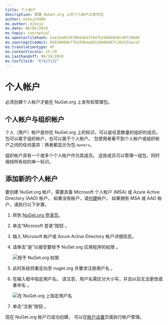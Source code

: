 ```yaml
---
title: 个人帐户
description: 需要 NuGet.org 上的个人帐户以发布包
author: mikejo5000
ms.author: mikejo
ms.date: 06/05/2019
ms.topic: conceptual
ms.openlocfilehash: e1e31e0534706dab43f8d7b1b0db059cd6f29b80
ms.sourcegitcommit: b6810860b77b2d50aab031040b047c20a333aca3
ms.translationtype: HT
ms.contentlocale: zh-CN
ms.lasthandoff: 06/28/2019
ms.locfileid: "67427132"
---
```

# <a name="individual-accounts"></a>个人帐户

必须创建个人帐户才能在 NuGet.org 上发布和管理包。

## <a name="individual-accounts-vs-organization-accounts"></a>个人帐户与组织帐户

个人（用户）帐户是你在 NuGet.org 上的标识，可以是任意数量的组织的成员。 包可以属于组织帐户，也可以属于个人帐户。 包使用者看不到个人帐户或组织帐户之间的任何差异：两者都显示为包 `owners`。

组织帐户具有一个或多个个人帐户作为其成员。 这些成员可以管理一组包，同时保持所有权的单一标识。

## <a name="add-a-new-individual-account"></a>添加新的个人帐户

要创建 NuGet.org 帐户，需要具备 Microsoft 个人帐户 (MSA) 或 Azure Active Directory (AAD) 帐户。 如果没有帐户，请[创建](https://signup.live.com)帐户。 如果拥有 MSA 或 AAD 帐户，请执行以下步骤。

1. 转到 [NuGet.org 登录页](https://www.nuget.org/users/account/LogOn)。

1. 单击“Microsoft 登录”按钮  。

1. 输入 Microsoft 帐户或 Azure Active Directory 帐户详细信息。

1. 请单击“是”以接受要授予 NuGet.org 应用程序的权限   。

   ![授予 NuGet.org 权限](media/nuget-org-permissions.png)

1. 此时系统将重定向至 nuget.org 并要求注册用户名  。

1. 在输入框中指定用户名。 请注意，用户名需区分大小写，并且以后无法更改或重命名  。

   ![在 NuGet.org 上指定用户名](media/nuget-org-register.png) 

1. 单击“注册”按钮  。

现在 NuGet.org 帐户已成功创建。 可以在[帐户设置](https://www.nuget.org/account)页面执行帐户管理。
